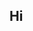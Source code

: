 






































































































































































































































































































































































































































































































































































































































































































































































































































































































































































































































## Hi
